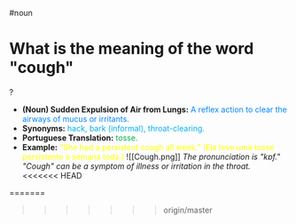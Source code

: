 #noun

# What is the meaning of the word "cough"
?
* **(Noun) Sudden Expulsion of Air from Lungs:** <span style="color:rgb(0, 132, 255)">A reflex action to clear the airways of mucus or irritants.</span>
* **Synonyms:** <span style="color:rgb(0, 176, 240)">hack, bark (informal), throat-clearing.</span>
* **Portuguese Translation:** <span style="color:rgb(0, 176, 80)">tosse.</span>
* **Example:** <span style="color:rgb(255, 255, 0)">"She had a persistent cough all week." (Ela teve uma tosse persistente a semana toda.)</span>
![[Cough.png]]
*The pronunciation is "kɒf." "Cough" can be a symptom of illness or irritation in the throat.*
<<<<<<< HEAD
<!--SR:!2025-06-19,4,270-->
=======
<!--SR:!2025-06-10,4,270-->
>>>>>>> origin/master
